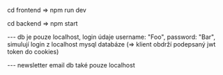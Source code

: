 cd frontend => npm run dev

cd backend => npm start 


--- db je pouze localhost, login údaje username: "Foo", password: "Bar", simulují login z localhost mysql databáze (=> klient obdrží podepsaný jwt token do cookies)


--- newsletter email db také pouze localhost
